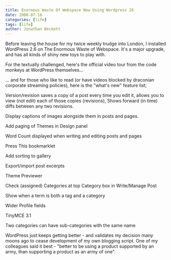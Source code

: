 ```yaml
---
title: Enormous Waste Of Webspace Now Using Wordpress 26
date: 2008-07-16
categories: [life]
tags: [life]
author: Jonathan Beckett
---
```


Before leaving the house for my twice weekly trudge into London, I installed WordPress 2.6 on The Enormous Waste of Webspace. It's a major upgrade, and has all kinds of shiny new toys to play with.

For the textually challenged, here's the official video tour from the code monkeys at WordPress themselves...

... and for those who like to read (or have videos blocked by draconian corporate streaming policies), here is the "what's new" feature list;

Version/revision saves a copy of a post every time you edit it, allows you to view (not edit) each of those copies (revisions), Shows forward (in time) diffs between any two revisions.

Display captions of images alongside them in posts and pages.

Add paging of Themes in Design panel

Word Count displayed when writing and editing posts and pages

Press This bookmarklet

Add sorting to gallery

Export/import post excerpts

Theme Previewer

Check (assigned) Categories at top Category box in Write/Manage Post

Show when a term is both a tag and a category

Wider Profile fields

TinyMCE 3.1

Two categories can have sub-categories with the same name

WordPress just keeps getting better - and validates my decision many moons ago to cease development of my own blogging script. One of my colleagues said it best - "better to be using a product supported by an army, than supporting a product as an army of one".